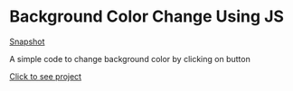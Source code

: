 # Background Color Change Using JS

[Snapshot](ss.png)

A simple code to change background color by clicking on button

[Click to see project](https://color-change-js.netlify.app/)
